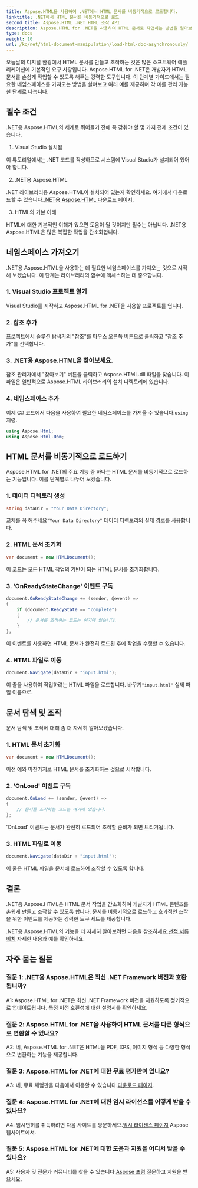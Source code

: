 ```yaml
---
title: Aspose.HTML을 사용하여 .NET에서 HTML 문서를 비동기적으로 로드합니다.
linktitle: .NET에서 HTML 문서를 비동기적으로 로드
second_title: Aspose.HTML .NET HTML 조작 API
description: Aspose.HTML for .NET을 사용하여 HTML 문서로 작업하는 방법을 알아보세요. 개발자를 위한 예제와 FAQ가 있는 단계별 가이드입니다.
type: docs
weight: 10
url: /ko/net/html-document-manipulation/load-html-doc-asynchronously/
---
```


오늘날의 디지털 환경에서 HTML 문서를 만들고 조작하는 것은 많은 소프트웨어 애플리케이션에 기본적인 요구 사항입니다. Aspose.HTML for .NET은 개발자가 HTML 문서를 손쉽게 작업할 수 있도록 해주는 강력한 도구입니다. 이 단계별 가이드에서는 필요한 네임스페이스를 가져오는 방법을 살펴보고 여러 예를 제공하며 각 예를 관리 가능한 단계로 나눕니다.

## 필수 조건

.NET용 Aspose.HTML의 세계로 뛰어들기 전에 꼭 갖춰야 할 몇 가지 전제 조건이 있습니다.

1. Visual Studio 설치됨

이 튜토리얼에서는 .NET 코드를 작성하므로 시스템에 Visual Studio가 설치되어 있어야 합니다.

2. .NET용 Aspose.HTML

 .NET 라이브러리용 Aspose.HTML이 설치되어 있는지 확인하세요. 여기에서 다운로드할 수 있습니다.[.NET용 Aspose.HTML 다운로드 페이지](https://releases.aspose.com/html/net/).

3. HTML의 기본 이해

HTML에 대한 기본적인 이해가 있으면 도움이 될 것이지만 필수는 아닙니다. .NET용 Aspose.HTML은 많은 복잡한 작업을 간소화합니다.

## 네임스페이스 가져오기

.NET용 Aspose.HTML을 사용하는 데 필요한 네임스페이스를 가져오는 것으로 시작해 보겠습니다. 이 단계는 라이브러리의 함수에 액세스하는 데 중요합니다.

### 1. Visual Studio 프로젝트 열기

Visual Studio를 시작하고 Aspose.HTML for .NET을 사용할 프로젝트를 엽니다.

### 2. 참조 추가

프로젝트에서 솔루션 탐색기의 "참조"를 마우스 오른쪽 버튼으로 클릭하고 "참조 추가"를 선택합니다.

### 3. .NET용 Aspose.HTML을 찾아보세요.

참조 관리자에서 "찾아보기" 버튼을 클릭하고 Aspose.HTML.dll 파일을 찾습니다. 이 파일은 일반적으로 Aspose.HTML 라이브러리의 설치 디렉토리에 있습니다.

### 4. 네임스페이스 추가

 이제 C# 코드에서 다음을 사용하여 필요한 네임스페이스를 가져올 수 있습니다.`using` 지령.

```csharp
using Aspose.Html;
using Aspose.Html.Dom;
```

## HTML 문서를 비동기적으로 로드하기

Aspose.HTML for .NET의 주요 기능 중 하나는 HTML 문서를 비동기적으로 로드하는 기능입니다. 이를 단계별로 나누어 보겠습니다.

### 1. 데이터 디렉토리 생성

```csharp
string dataDir = "Your Data Directory";
```

 교체를 꼭 해주세요`"Your Data Directory"` 데이터 디렉토리의 실제 경로를 사용합니다.

### 2. HTML 문서 초기화

```csharp
var document = new HTMLDocument();
```

이 코드는 모든 HTML 작업의 기반이 되는 HTML 문서를 초기화합니다.

### 3. 'OnReadyStateChange' 이벤트 구독

```csharp
document.OnReadyStateChange += (sender, @event) =>
{
    if (document.ReadyState == "complete")
    {
        // 문서를 조작하는 코드는 여기에 있습니다.
    }
};
```

이 이벤트를 사용하면 HTML 문서가 완전히 로드된 후에 작업을 수행할 수 있습니다.

### 4. HTML 파일로 이동

```csharp
document.Navigate(dataDir + "input.html");
```

 이 줄을 사용하여 작업하려는 HTML 파일을 로드합니다. 바꾸기`"input.html"` 실제 파일 이름으로.

## 문서 탐색 및 조작

문서 탐색 및 조작에 대해 좀 더 자세히 알아보겠습니다.

### 1. HTML 문서 초기화

```csharp
var document = new HTMLDocument();
```

이전 예와 마찬가지로 HTML 문서를 초기화하는 것으로 시작합니다.

### 2. 'OnLoad' 이벤트 구독

```csharp
document.OnLoad += (sender, @event) =>
{
    // 문서를 조작하는 코드는 여기에 있습니다.
};
```

'OnLoad' 이벤트는 문서가 완전히 로드되어 조작할 준비가 되면 트리거됩니다.

### 3. HTML 파일로 이동

```csharp
document.Navigate(dataDir + "input.html");
```

이 줄은 HTML 파일을 문서에 로드하여 조작할 수 있도록 합니다.

## 결론

.NET용 Aspose.HTML은 HTML 문서 작업을 간소화하여 개발자가 HTML 콘텐츠를 손쉽게 만들고 조작할 수 있도록 합니다. 문서를 비동기적으로 로드하고 효과적인 조작을 위한 이벤트를 제공하는 강력한 도구 세트를 제공합니다.

 .NET용 Aspose.HTML의 기능을 더 자세히 알아보려면 다음을 참조하세요.[선적 서류 비치](https://reference.aspose.com/html/net/) 자세한 내용과 예를 확인하세요.

## 자주 묻는 질문

### 질문 1: .NET용 Aspose.HTML은 최신 .NET Framework 버전과 호환됩니까?

A1: Aspose.HTML for .NET은 최신 .NET Framework 버전을 지원하도록 정기적으로 업데이트됩니다. 특정 버전 호환성에 대한 설명서를 확인하세요.

### 질문 2: Aspose.HTML for .NET을 사용하여 HTML 문서를 다른 형식으로 변환할 수 있나요?

A2: 네, Aspose.HTML for .NET은 HTML을 PDF, XPS, 이미지 형식 등 다양한 형식으로 변환하는 기능을 제공합니다.

### 질문 3: Aspose.HTML for .NET에 대한 무료 평가판이 있나요?

 A3: 네, 무료 체험판을 다음에서 이용할 수 있습니다.[다운로드 페이지](https://releases.aspose.com/).

### 질문 4: Aspose.HTML for .NET에 대한 임시 라이선스를 어떻게 받을 수 있나요?

 A4: 임시면허를 취득하려면 다음 사이트를 방문하세요.[임시 라이센스 페이지](https://purchase.aspose.com/temporary-license/) Aspose 웹사이트에서.

### 질문 5: Aspose.HTML for .NET에 대한 도움과 지원을 어디서 받을 수 있나요?

 A5: 사용자 및 전문가 커뮤니티를 찾을 수 있습니다.[Aspose 포럼](https://forum.aspose.com/) 질문하고 지원을 받으세요.